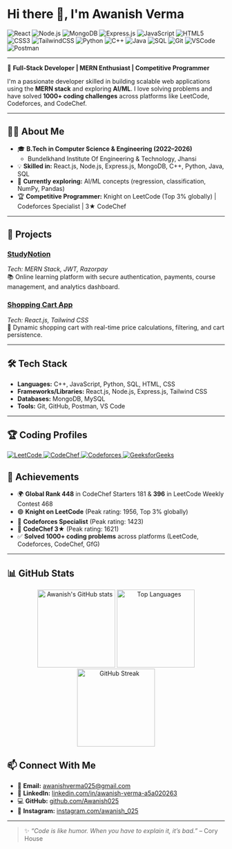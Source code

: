 # Hi there 👋, I'm Awanish Verma

![React](https://img.shields.io/badge/React-20232A?style=for-the-badge&logo=react&logoColor=61DAFB)
![Node.js](https://img.shields.io/badge/Node.js-339933?style=for-the-badge&logo=nodedotjs&logoColor=white)
![MongoDB](https://img.shields.io/badge/MongoDB-4EA94B?style=for-the-badge&logo=mongodb&logoColor=white)
![Express.js](https://img.shields.io/badge/Express.js-000000?style=for-the-badge&logo=express&logoColor=white)
![JavaScript](https://img.shields.io/badge/JavaScript-F7DF1E?style=for-the-badge&logo=javascript&logoColor=black)
![HTML5](https://img.shields.io/badge/HTML5-E34F26?style=for-the-badge&logo=html5&logoColor=white)
![CSS3](https://img.shields.io/badge/CSS3-1572B6?style=for-the-badge&logo=css3&logoColor=white)
![TailwindCSS](https://img.shields.io/badge/TailwindCSS-06B6D4?style=for-the-badge&logo=tailwindcss&logoColor=white)
![Python](https://img.shields.io/badge/Python-3776AB?style=for-the-badge&logo=python&logoColor=white)
![C++](https://img.shields.io/badge/C++-00599C?style=for-the-badge&logo=cplusplus&logoColor=white)
![Java](https://img.shields.io/badge/Java-ED8B00?style=for-the-badge&logo=java&logoColor=white)
![SQL](https://img.shields.io/badge/SQL-4479A1?style=for-the-badge&logo=mysql&logoColor=white)
![Git](https://img.shields.io/badge/Git-F05032?style=for-the-badge&logo=git&logoColor=white)
![VSCode](https://img.shields.io/badge/VS%20Code-007ACC?style=for-the-badge&logo=visualstudiocode&logoColor=white)
![Postman](https://img.shields.io/badge/Postman-FF6C37?style=for-the-badge&logo=postman&logoColor=white)


---

🚀 **Full-Stack Developer | MERN Enthusiast | Competitive Programmer**

I'm a passionate developer skilled in building scalable web applications using the **MERN stack** and exploring **AI/ML**. I love solving problems and have solved **1000+ coding challenges** across platforms like LeetCode, Codeforces, and CodeChef.

---

## 🧑‍💻 About Me

- 🎓 **B.Tech in Computer Science & Engineering (2022–2026)**
  - Bundelkhand Institute Of Engineering & Technology, Jhansi
- 💡 **Skilled in:** React.js, Node.js, Express.js, MongoDB, C++, Python, Java, SQL
- 🌱 **Currently exploring:** AI/ML concepts (regression, classification, NumPy, Pandas)
- 🏆 **Competitive Programmer:** Knight on LeetCode (Top 3% globally) | Codeforces Specialist | 3★ CodeChef

---

## 📌 Projects

### [StudyNotion](https://github.com/Awanish025/StudyNotion)
*Tech: MERN Stack, JWT, Razorpay*  
📚 Online learning platform with secure authentication, payments, course management, and analytics dashboard.

### [Shopping Cart App](https://github.com/Awanish025/Shopping_Cart)
*Tech: React.js, Tailwind CSS*  
🛒 Dynamic shopping cart with real-time price calculations, filtering, and cart persistence.

---

## 🛠️ Tech Stack

- **Languages:** C++, JavaScript, Python, SQL, HTML, CSS
- **Frameworks/Libraries:** React.js, Node.js, Express.js, Tailwind CSS
- **Databases:** MongoDB, MySQL
- **Tools:** Git, GitHub, Postman, VS Code

---
## 🏆 Coding Profiles

<a href="https://leetcode.com/u/awanish_26/" target="_blank">
  <img src="https://img.shields.io/badge/LeetCode-FFA116?style=for-the-badge&logo=leetcode&logoColor=black" alt="LeetCode" />
</a>
<a href="https://www.codechef.com/users/kine_mares_64" target="_blank">
  <img src="https://img.shields.io/badge/CodeChef-5B4638?style=for-the-badge&logo=codechef&logoColor=white" alt="CodeChef" />
</a>
<a href="https://codeforces.com/profile/Awanish_26" target="_blank">
  <img src="https://img.shields.io/badge/Codeforces-1F8ACB?style=for-the-badge&logo=codeforces&logoColor=white" alt="Codeforces" />
</a>
<a href="https://www.geeksforgeeks.org/user/awanishvxnr8/" target="_blank">
  <img src="https://img.shields.io/badge/GeeksforGeeks-0F9D58?style=for-the-badge&logo=geeksforgeeks&logoColor=white" alt="GeeksforGeeks" />
</a>


## 🏅 Achievements

- 🌍 **Global Rank 448** in CodeChef Starters 181 & **396** in LeetCode Weekly Contest 468
- 🟢 **Knight on LeetCode** (Peak rating: 1956, Top 3% globally)
- 🔵 **Codeforces Specialist** (Peak rating: 1423)
- 🔴 **CodeChef 3★** (Peak rating: 1621)
- ✅ **Solved 1000+ coding problems** across platforms (LeetCode, Codeforces, CodeChef, GfG)

---
## 📊 GitHub Stats

<div align="center">

  <img src="https://github-readme-stats.vercel.app/api?username=Awanish025&show_icons=true&theme=tokyonight&hide_border=true&hide_title=true" alt="Awanish's GitHub stats" height="180" />

  <img src="https://github-readme-stats.vercel.app/api/top-langs/?username=Awanish025&layout=compact&theme=tokyonight&hide_border=true" alt="Top Languages" height="180" />

  <img src="https://streak-stats.demolab.com?user=Awanish025&theme=tokyonight&hide_border=true&date_format=j%20M%5B%20Y%5D" alt="GitHub Streak" height="180" />

</div>


## 📫 Connect With Me

- 📧 **Email:** [awanishverma025@gmail.com](mailto:awanishverma025@gmail.com)
- 💼 **LinkedIn:** [linkedin.com/in/awanish-verma-a5a020263](https://linkedin.com/in/awanish-verma-a5a020263)
- 💻 **GitHub:** [github.com/Awanish025](https://github.com/Awanish025)
- 📸 **Instagram:** [instagram.com/awanish_025](https://www.instagram.com/verma_awanish/)

---

> ✨ _“Code is like humor. When you have to explain it, it’s bad.”_ – Cory House
